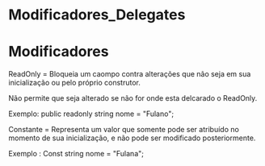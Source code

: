 # Modificadores_Delegates

##

# Modificadores

ReadOnly = Bloqueia um caompo contra alterações que não seja em sua inicialização ou pelo próprio construtor.

Não permite que seja alterado se não for onde esta delcarado o ReadOnly.

Exemplo: public readonly string nome = "Fulano";

Constante = Representa um valor que somente pode ser atribuído  no momento de sua inicialização, e não pode ser modificado posteriormente.

Exemplo : Const string nome = "Fulana";

